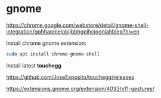 # gnome

https://chrome.google.com/webstore/detail/gnome-shell-integration/gphhapmejobijbbhgpjhcjognlahblep?hl=en

Install chrome gnome extension:
```bash
sudo apt install chrome-gnome-shell
```

Install latest **touchegg**

https://github.com/JoseExposito/touchegg/releases

https://extensions.gnome.org/extension/4033/x11-gestures/
